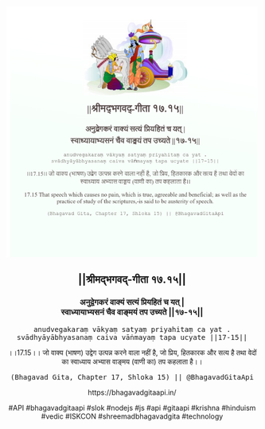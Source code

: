 <img src="../../asset/BG_17_15.png"/>
<center><h2>||श्रीमद्‍भगवद्‍-गीता १७.१५||</h2>
<h3>अनुद्वेगकरं वाक्यं सत्यं प्रियहितं च यत् |<br/>स्वाध्यायाभ्यसनं चैव वाङ्मयं तप उच्यते ||१७-१५||</h3>
<pre>anudvegakaraṃ vākyaṃ satyaṃ priyahitaṃ ca yat .<br/>svādhyāyābhyasanaṃ caiva vāṅmayaṃ tapa ucyate ||17-15||</pre>
<p>।।17.15।। जो वाक्य (भाषण) उद्वेग उत्पन्न करने वाला नहीं है, जो प्रिय, हितकारक और सत्य है तथा वेदों का स्वाध्याय अभ्यास वाङ्मय (वाणी का) तप कहलाता है।।</p>
<pre>(Bhagavad Gita, Chapter 17, Shloka 15) || @BhagavadGitaApi</pre><p>https://bhagavadgitaapi.in/</p><p>#API #bhagavadgitaapi #slok #nodejs #js #api #gitaapi #krishna #hinduism #vedic #ISKCON #shreemadbhagavadgita #technology</p></center>